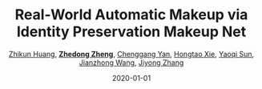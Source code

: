 ---
title: "Real-World Automatic Makeup via Identity Preservation Makeup Net"
collection: publications
permalink: /publication/Real-Wor2020
date: 2020-01-01
doi: 
keywords:
venue: 'IJCAI'
paperurl: 'https://zdzheng.xyz/files/Huang_ijcai20.pdf'
blog: 'https://zhuanlan.zhihu.com/p/150116945'
code: 'https://github.com/huangzhikun1995/IPM-Net'
author: '<a href="https://zdzheng.xyz/authors/Zhikun-Huang" class="author">Zhikun Huang</a>, <strong><a href="https://zdzheng.xyz/authors/Zhedong-Zheng" class="author">Zhedong Zheng</a></strong>, <a href="https://zdzheng.xyz/authors/Chenggang-Yan" class="author">Chenggang Yan</a>, <a href="https://zdzheng.xyz/authors/Hongtao-Xie" class="author">Hongtao Xie</a>, <a href="https://zdzheng.xyz/authors/Yaoqi-Sun" class="author">Yaoqi Sun</a>, <a href="https://zdzheng.xyz/authors/Jianzhong-Wang" class="author">Jianzhong Wang</a>, <a href="https://zdzheng.xyz/authors/Jiyong-Zhang" class="author">Jiyong Zhang</a>'
citation: ' Zhikun Huang,  Zhedong Zheng,  Chenggang Yan,  Hongtao Xie,  Yaoqi Sun,  Jianzhong Wang,  Jiyong Zhang, &quot;Real-World Automatic Makeup via Identity Preservation Makeup Net.&quot; IJCAI, 2020.'
pub_year: '2020'
bib: >
    @inproceedings{huangreal,  
    author = "Huang, Zhikun and Zheng, Zhedong and Yan, Chenggang and Xie, Hongtao and Sun, Yaoqi and Wang, Jianzhong and Zhang, Jiyong",  
    title = "Real-World Automatic Makeup via Identity Preservation Makeup Net",  
    booktitle = "IJCAI",  
    code = "https://github.com/huangzhikun1995/IPM-Net",  
    url = "https://zdzheng.xyz/files/Huang\_ijcai20.pdf",  
    blog = "https://zhuanlan.zhihu.com/p/150116945",  
    year = "2020"
    }

---